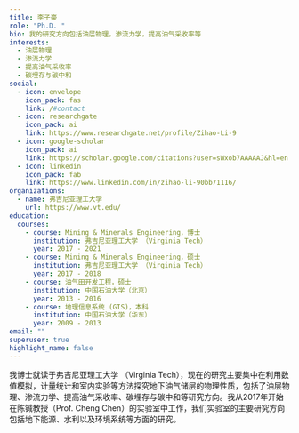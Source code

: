 ```yaml
---
title: 李子豪
role: "Ph.D. "
bio: 我的研究方向包括油层物理，渗流力学，提高油气采收率等
interests:
  - 油层物理
  - 渗流力学
  - 提高油气采收率
  - 碳埋存与碳中和
social:
  - icon: envelope
    icon_pack: fas
    link: /#contact
  - icon: researchgate
    icon_pack: ai
    link: https://www.researchgate.net/profile/Zihao-Li-9
  - icon: google-scholar
    icon_pack: ai
    link: https://scholar.google.com/citations?user=sWxob7AAAAAJ&hl=en
  - icon: linkedin
    icon_pack: fab
    link: https://www.linkedin.com/in/zihao-li-90bb71116/
organizations:
  - name: 弗吉尼亚理工大学
    url: https://www.vt.edu/
education:
  courses:
    - course: Mining & Minerals Engineering，博士
      institution: 弗吉尼亚理工大学 （Virginia Tech）
      year: 2017 - 2021
    - course: Mining & Minerals Engineering，硕士
      institution: 弗吉尼亚理工大学 （Virginia Tech）
      year: 2017 - 2018
    - course: 油气田开发工程，硕士
      institution: 中国石油大学（北京）
      year: 2013 - 2016
    - course: 地理信息系统 (GIS)，本科
      institution: 中国石油大学（华东）
      year: 2009 - 2013
email: ""
superuser: true
highlight_name: false
---
```

我博士就读于弗吉尼亚理工大学 （Virginia Tech），现在的研究主要集中在利用数值模拟，计量统计和室内实验等方法探究地下油气储层的物理性质，包括了油层物理、渗流力学、提高油气采收率、碳埋存与碳中和等研究方向。我从2017年开始在陈铖教授（Prof. Cheng Chen）的实验室中工作，我们实验室的主要研究方向包括地下能源、水利以及环境系统等方面的研究。
